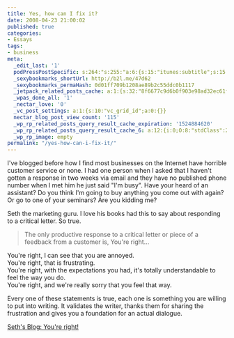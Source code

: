 ```yaml
---
title: Yes, how can I fix it?
date: 2008-04-23 21:00:02
published: true
categories:
- Essays
tags:
- business
meta:
  _edit_last: '1'
  podPressPostSpecific: s:264:"s:255:"a:6:{s:15:"itunes:subtitle";s:15:"##PostExcerpt##";s:14:"itunes:summary";s:15:"##PostExcerpt##";s:15:"itunes:keywords";s:17:"##WordPressCats##";s:13:"itunes:author";s:10:"##Global##";s:15:"itunes:explicit";s:7:"Default";s:12:"itunes:block";s:7:"Default";}";";
  _sexybookmarks_shortUrl: http://b2l.me/47d62
  _sexybookmarks_permaHash: 0d01ff709b1208ae89b2c55ddc0b1117
  _jetpack_related_posts_cache: a:1:{s:32:"8f6677c9d6b0f903e98ad32ec61f8deb";a:2:{s:7:"expires";i:1467887811;s:7:"payload";a:3:{i:0;a:1:{s:2:"id";i:673;}i:1;a:1:{s:2:"id";i:646;}i:2;a:1:{s:2:"id";i:713;}}}}
  _wpas_done_all: '1'
  _nectar_love: '0'
  _vc_post_settings: a:1:{s:10:"vc_grid_id";a:0:{}}
  nectar_blog_post_view_count: '115'
  _wp_rp_related_posts_query_result_cache_expiration: '1524884620'
  _wp_rp_related_posts_query_result_cache_6: a:12:{i:0;O:8:"stdClass":2:{s:7:"post_id";s:3:"863";s:5:"score";s:14:"86.51620181264";}i:1;O:8:"stdClass":2:{s:7:"post_id";s:3:"657";s:5:"score";s:17:"82.62739334393322";}i:2;O:8:"stdClass":2:{s:7:"post_id";s:3:"705";s:5:"score";s:17:"61.42099623454015";}i:3;O:8:"stdClass":2:{s:7:"post_id";s:4:"3835";s:5:"score";s:17:"26.81825459980111";}i:4;O:8:"stdClass":2:{s:7:"post_id";s:3:"872";s:5:"score";s:18:"24.960005220484238";}i:5;O:8:"stdClass":2:{s:7:"post_id";s:3:"267";s:5:"score";s:18:"24.884552818710016";}i:6;O:8:"stdClass":2:{s:7:"post_id";s:4:"1411";s:5:"score";s:18:"23.884051994549026";}i:7;O:8:"stdClass":2:{s:7:"post_id";s:4:"1436";s:5:"score";s:17:"22.79226054811276";}i:8;O:8:"stdClass":2:{s:7:"post_id";s:4:"4935";s:5:"score";s:18:"22.498517018140685";}i:9;O:8:"stdClass":2:{s:7:"post_id";s:4:"1183";s:5:"score";s:18:"21.314971218997986";}i:10;O:8:"stdClass":2:{s:7:"post_id";s:4:"7893";s:5:"score";s:18:"21.300722488617723";}i:11;O:8:"stdClass":2:{s:7:"post_id";s:3:"713";s:5:"score";s:18:"21.214049861064765";}}
  _wp_rp_image: empty
permalink: "/yes-how-can-i-fix-it/"
---
```

I've blogged before how I find most businesses on the Internet have horrible customer service or none.  I had one person when I asked that I haven't gotten a response in two weeks via email and they have no published phone number when I met him he just said "I'm busy".  Have your heard of an assistant?  Do you think I'm going to buy anything you come out with again?  Or go to one of your seminars?  Are you kidding me?

Seth the marketing guru.  I love his books had this to say about responding to a critical letter.  So true.
>The only productive response to a critical letter or piece of a feedback from a customer is, You're right... 

You're right, I can see that you are annoyed.<br />
You're right, that is frustrating.<br />
You're right, with the expectations you had, it's totally understandable to feel the way you do.<br />
You're right, and we're really sorry that you feel that way.

Every one of these statements is true, each one is something you are willing to put into writing. It validates the writer, thanks them for sharing the frustration and gives you a foundation for an actual dialogue.</blockquote>
<p><a href="http://sethgodin.typepad.com/seths_blog/2008/04/youre-right.html" rel="nofollow">Seth's Blog: You're right!</a></p>

